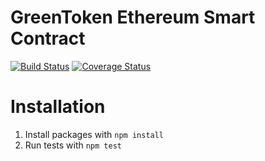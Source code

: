 # GreenToken Ethereum Smart Contract

[![Build Status](https://travis-ci.org/Pe4enable/ebh.svg?branch=master)](https://travis-ci.org/Pe4enable/ebh)
[![Coverage Status](https://coveralls.io/repos/github/Pe4enable/ebh/badge.svg)](https://coveralls.io/github/Pe4enable/ebh)

# Installation

1. Install packages with `npm install`
2. Run tests with `npm test`
